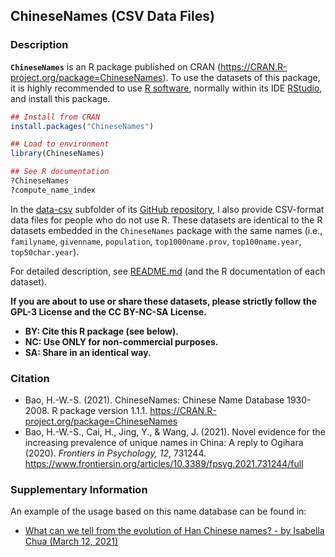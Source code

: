 ## ChineseNames (CSV Data Files)

### Description

**`ChineseNames`** is an R package published on CRAN (<https://CRAN.R-project.org/package=ChineseNames>). To use the datasets of this package, it is highly recommended to use [R software](https://www.r-project.org/), normally within its IDE [RStudio](https://www.rstudio.com/products/rstudio/download/preview/), and install this package.

``` r
## Install from CRAN
install.packages("ChineseNames")

## Load to environment
library(ChineseNames)

## See R documentation
?ChineseNames
?compute_name_index
```

In the [data-csv](https://github.com/psychbruce/ChineseNames/tree/master/data-csv) subfolder of its [GitHub repository](https://github.com/psychbruce/ChineseNames), I also provide CSV-format data files for people who do not use R. These datasets are identical to the R datasets embedded in the `ChineseNames` package with the same names (i.e., `familyname`, `givenname`, `population`, `top1000name.prov`, `top100name.year`, `top50char.year`).

For detailed description, see [README.md](https://github.com/psychbruce/ChineseNames) (and the R documentation of each dataset).

**If you are about to use or share these datasets, please strictly follow the GPL-3 License and the CC BY-NC-SA License.**

-   **BY: Cite this R package (see below).**
-   **NC: Use ONLY for non-commercial purposes.**
-   **SA: Share in an identical way.**

### Citation

-   Bao, H.-W.-S. (2021). ChineseNames: Chinese Name Database 1930-2008. R package version 1.1.1. <https://CRAN.R-project.org/package=ChineseNames>
-   Bao, H.-W.-S., Cai, H., Jing, Y., & Wang, J. (2021). Novel evidence for the increasing prevalence of unique names in China: A reply to Ogihara (2020). *Frontiers in Psychology, 12*, 731244. <https://www.frontiersin.org/articles/10.3389/fpsyg.2021.731244/full>

### Supplementary Information

An example of the usage based on this name database can be found in:

-   [What can we tell from the evolution of Han Chinese names? - by Isabella Chua (March 12, 2021)](https://kontinentalist.com/stories/a-cultural-history-of-han-chinese-names-for-girls-and-boys-in-china)
